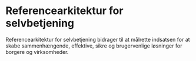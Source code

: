 # Referencearkitektur for selvbetjening
Referencearkitektur for selvbetjening bidrager til at målrette indsatsen for at skabe sammenhængende, effektive, sikre og brugervenlige løsninger for borgere og virksomheder.
